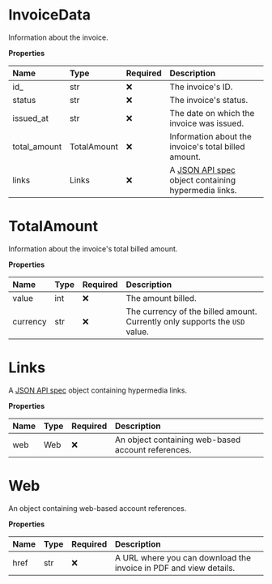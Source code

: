 # InvoiceData

Information about the invoice.

**Properties**

| Name         | Type        | Required | Description                                                                                       |
| :----------- | :---------- | :------- | :------------------------------------------------------------------------------------------------ |
| id\_         | str         | ❌       | The invoice's ID.                                                                                 |
| status       | str         | ❌       | The invoice's status.                                                                             |
| issued_at    | str         | ❌       | The date on which the invoice was issued.                                                         |
| total_amount | TotalAmount | ❌       | Information about the invoice's total billed amount.                                              |
| links        | Links       | ❌       | A [JSON API spec](https://jsonapi.org/format/#document-links) object containing hypermedia links. |

# TotalAmount

Information about the invoice's total billed amount.

**Properties**

| Name     | Type | Required | Description                                                                 |
| :------- | :--- | :------- | :-------------------------------------------------------------------------- |
| value    | int  | ❌       | The amount billed.                                                          |
| currency | str  | ❌       | The currency of the billed amount. Currently only supports the `USD` value. |

# Links

A [JSON API spec](https://jsonapi.org/format/#document-links) object containing hypermedia links.

**Properties**

| Name | Type | Required | Description                                        |
| :--- | :--- | :------- | :------------------------------------------------- |
| web  | Web  | ❌       | An object containing web-based account references. |

# Web

An object containing web-based account references.

**Properties**

| Name | Type | Required | Description                                                       |
| :--- | :--- | :------- | :---------------------------------------------------------------- |
| href | str  | ❌       | A URL where you can download the invoice in PDF and view details. |

<!-- This file was generated by liblab | https://liblab.com/ -->
